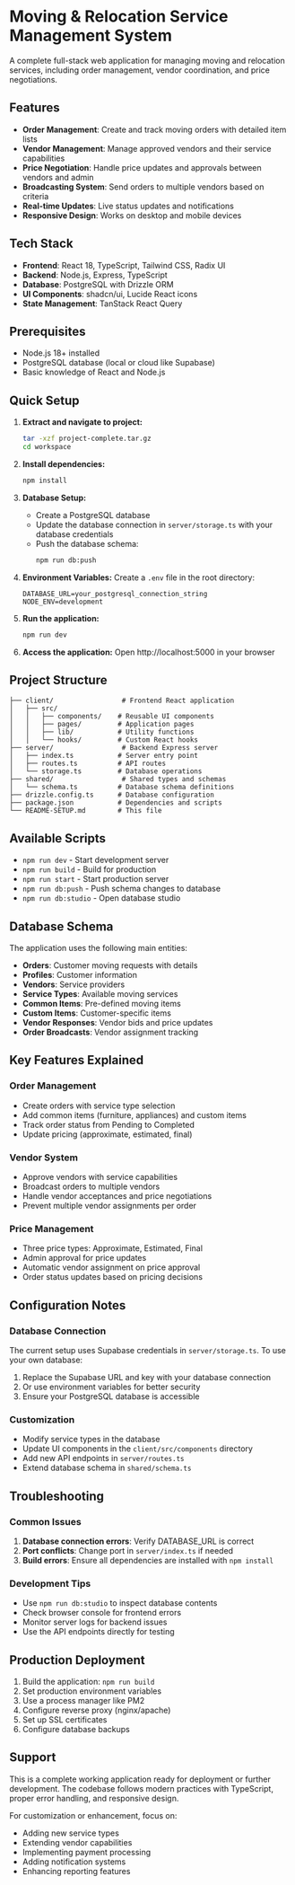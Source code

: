 # Moving & Relocation Service Management System

A complete full-stack web application for managing moving and relocation services, including order management, vendor coordination, and price negotiations.

## Features

- **Order Management**: Create and track moving orders with detailed item lists
- **Vendor Management**: Manage approved vendors and their service capabilities
- **Price Negotiation**: Handle price updates and approvals between vendors and admin
- **Broadcasting System**: Send orders to multiple vendors based on criteria
- **Real-time Updates**: Live status updates and notifications
- **Responsive Design**: Works on desktop and mobile devices

## Tech Stack

- **Frontend**: React 18, TypeScript, Tailwind CSS, Radix UI
- **Backend**: Node.js, Express, TypeScript
- **Database**: PostgreSQL with Drizzle ORM
- **UI Components**: shadcn/ui, Lucide React icons
- **State Management**: TanStack React Query

## Prerequisites

- Node.js 18+ installed
- PostgreSQL database (local or cloud like Supabase)
- Basic knowledge of React and Node.js

## Quick Setup

1. **Extract and navigate to project:**
   ```bash
   tar -xzf project-complete.tar.gz
   cd workspace
   ```

2. **Install dependencies:**
   ```bash
   npm install
   ```

3. **Database Setup:**
   - Create a PostgreSQL database
   - Update the database connection in `server/storage.ts` with your database credentials
   - Push the database schema:
     ```bash
     npm run db:push
     ```

4. **Environment Variables:**
   Create a `.env` file in the root directory:
   ```
   DATABASE_URL=your_postgresql_connection_string
   NODE_ENV=development
   ```

5. **Run the application:**
   ```bash
   npm run dev
   ```

6. **Access the application:**
   Open http://localhost:5000 in your browser

## Project Structure

```
├── client/                 # Frontend React application
│   ├── src/
│   │   ├── components/    # Reusable UI components
│   │   ├── pages/         # Application pages
│   │   ├── lib/           # Utility functions
│   │   └── hooks/         # Custom React hooks
├── server/                 # Backend Express server
│   ├── index.ts           # Server entry point
│   ├── routes.ts          # API routes
│   └── storage.ts         # Database operations
├── shared/                 # Shared types and schemas
│   └── schema.ts          # Database schema definitions
├── drizzle.config.ts      # Database configuration
├── package.json           # Dependencies and scripts
└── README-SETUP.md        # This file
```

## Available Scripts

- `npm run dev` - Start development server
- `npm run build` - Build for production
- `npm run start` - Start production server
- `npm run db:push` - Push schema changes to database
- `npm run db:studio` - Open database studio

## Database Schema

The application uses the following main entities:

- **Orders**: Customer moving requests with details
- **Profiles**: Customer information
- **Vendors**: Service providers
- **Service Types**: Available moving services
- **Common Items**: Pre-defined moving items
- **Custom Items**: Customer-specific items
- **Vendor Responses**: Vendor bids and price updates
- **Order Broadcasts**: Vendor assignment tracking

## Key Features Explained

### Order Management
- Create orders with service type selection
- Add common items (furniture, appliances) and custom items
- Track order status from Pending to Completed
- Update pricing (approximate, estimated, final)

### Vendor System
- Approve vendors with service capabilities
- Broadcast orders to multiple vendors
- Handle vendor acceptances and price negotiations
- Prevent multiple vendor assignments per order

### Price Management
- Three price types: Approximate, Estimated, Final
- Admin approval for price updates
- Automatic vendor assignment on price approval
- Order status updates based on pricing decisions

## Configuration Notes

### Database Connection
The current setup uses Supabase credentials in `server/storage.ts`. To use your own database:

1. Replace the Supabase URL and key with your database connection
2. Or use environment variables for better security
3. Ensure your PostgreSQL database is accessible

### Customization
- Modify service types in the database
- Update UI components in the `client/src/components` directory
- Add new API endpoints in `server/routes.ts`
- Extend database schema in `shared/schema.ts`

## Troubleshooting

### Common Issues
1. **Database connection errors**: Verify DATABASE_URL is correct
2. **Port conflicts**: Change port in `server/index.ts` if needed
3. **Build errors**: Ensure all dependencies are installed with `npm install`

### Development Tips
- Use `npm run db:studio` to inspect database contents
- Check browser console for frontend errors
- Monitor server logs for backend issues
- Use the API endpoints directly for testing

## Production Deployment

1. Build the application: `npm run build`
2. Set production environment variables
3. Use a process manager like PM2
4. Configure reverse proxy (nginx/apache)
5. Set up SSL certificates
6. Configure database backups

## Support

This is a complete working application ready for deployment or further development. The codebase follows modern practices with TypeScript, proper error handling, and responsive design.

For customization or enhancement, focus on:
- Adding new service types
- Extending vendor capabilities
- Implementing payment processing
- Adding notification systems
- Enhancing reporting features